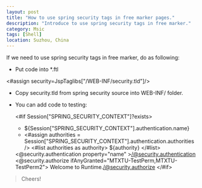 ```yaml
---
layout: post
title: "How to use spring security tags in free marker pages."
description: "Introduce to use spring security tags in free marker."
category: Msic
tags: [Shell]
location: Suzhou, China
---
```


If we need to use spring security tags in free marker, do as following:

* Put code into *.ftl

<#assign security=JspTaglibs["/WEB-INF/security.tld"]/>

* Copy security.tld from spring security source into WEB-INF/ folder.

* You can add code to testing:

	<#if Session["SPRING_SECURITY_CONTEXT"]?exists>
		<ul>
			<li>${Session["SPRING_SECURITY_CONTEXT"].authentication.name}</li>
			<li>
			<#assign authorities = Session["SPRING_SECURITY_CONTEXT"].authentication.authorities />
				<#list authorities as authority>
					${authority}
				</#list>
			</li>
		</ul>
	<@security.authentication property="name" ></@security.authentication>
	<@security.authorize ifAnyGranted="MTXTU-TestPerm,MTXTU-TestPerm2"> Welcome to Runtime.</@security.authorize>
	</#if>

> Cheers!
